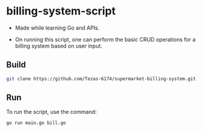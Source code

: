# billing-system-script

- Made while learning Go and APIs.

- On running this script, one can perform the basic CRUD operations for a billing system based on user input.


## Build
```bash
git clone https://github.com/Tezas-6174/supermarket-billing-system.git
```

## Run
To run the script, use the command:
```bash
go run main.go bill.go
```
